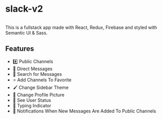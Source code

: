 <h1>slack-v2</h1>
<img src="" alt="" />
<p>This is a fullstack app made with React, Redux, Firebase and styled with Semantic UI & Sass.</p>
<h2>Features</h2>
<ul>
  <li>#️⃣ Public Channels</li>
  <li>💬 Direct Messages</li>
  <li>🔎 Search for Messages</li>
  <li>⭐️ Add Channels To Favorite</li>
  <li>🖌 Change Sidebar Theme</li>
  <li>📸 Change Profile Picture</li>
  <li>📴 See User Status</li>
  <li>📝 Typing Indicator</li>
  <li> 📲 Notifications When New Messages Are Added To Public Channels </li>
</ul>
